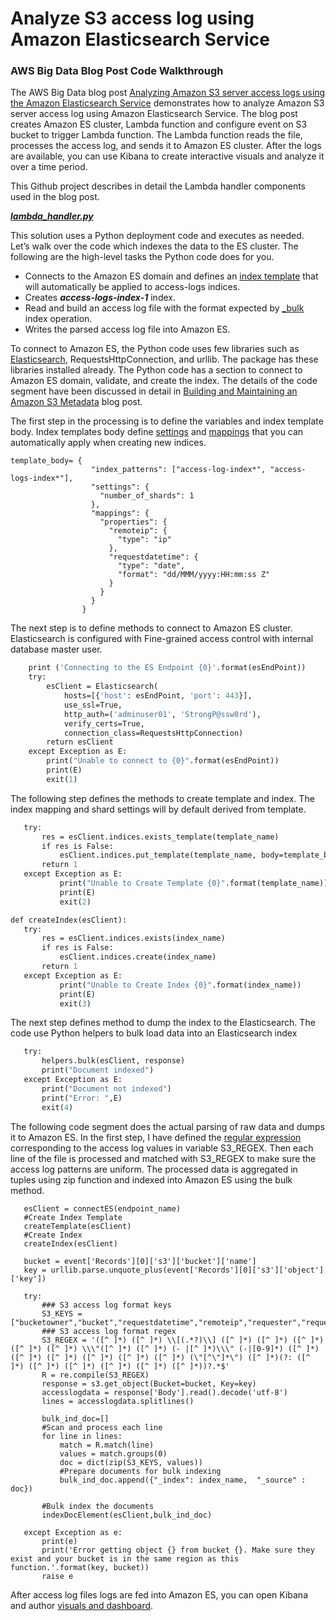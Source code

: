# Analyze S3 access log using Amazon Elasticsearch Service


### AWS Big Data Blog Post Code Walkthrough
The AWS Big Data blog post [Analyzing Amazon S3 server access logs using the Amazon Elasticsearch Service](https://aws.amazon.com/elasticsearch-service/) demonstrates how to analyze Amazon S3 server access log using Amazon Elasticsearch Service. The blog post creates Amazon ES cluster, Lambda function and configure event on S3 bucket to trigger Lambda function. The Lambda function reads the file, processes the access log, and sends it to Amazon ES cluster. After the logs are available, you can use Kibana to create interactive visuals and analyze it over a time period.

This Github project describes in detail the Lambda handler components used in the blog post. 

[___lambda_handler.py___](https://github.com/aws-samples/aws-big-data-blog-analyze-s3-access-log-using-amazon-elasticsearch/blob/master/lambda_handler.py)

This solution uses a Python deployment code and executes as needed. Let’s walk over the code which indexes the data to the ES cluster. The following are the high-level tasks the Python code does for you.

*	Connects to the Amazon ES domain and defines an [index template](https://www.elastic.co/guide/en/elasticsearch/reference/master/indices-templates.html) that will automatically be applied to access-logs indices. 
*	Creates ___access-logs-index-1___ index. 
*	Read and build an access log file with the format expected by [_bulk](https://www.elastic.co/guide/en/elasticsearch/reference/master/indices-templates.html) index operation.
*	Writes the parsed access log file into Amazon ES.

To connect to Amazon ES, the Python code uses few libraries such as [Elasticsearch](https://elasticsearch-py.readthedocs.io/en/master/api.html), RequestsHttpConnection, and urllib. The package has these libraries installed already. The Python code has a section to connect to Amazon ES domain, validate, and create the index. The details of the code segment have been discussed in detail in [Building and Maintaining an Amazon S3 Metadata](https://aws.amazon.com/blogs/big-data/building-and-maintaining-an-amazon-s3-metadata-index-without-servers/) blog post.  

The first step in the processing is to define the variables and index template body. Index templates body define [settings](https://www.elastic.co/guide/en/elasticsearch/reference/current/index-modules.html#index-modules-settings) and [mappings](https://www.elastic.co/guide/en/elasticsearch/reference/current/mapping.html) that you can automatically apply when creating new indices.


```#Define the Index Template Body
template_body= {
                  "index_patterns": ["access-log-index*", "access-logs-index*"],
                  "settings": {
                    "number_of_shards": 1
                  },
                  "mappings": {
                    "properties": {
                      "remoteip": {
                        "type": "ip"
                      },
                      "requestdatetime": {
                        "type": "date",
                        "format": "dd/MMM/yyyy:HH:mm:ss Z"
                      }
                    }
                  }
                } 
```
       
The next step is to define methods to connect to Amazon ES cluster. Elasticsearch is configured with Fine-grained access control with internal database master user. 

``` def connectES(esEndPoint):
    print ('Connecting to the ES Endpoint {0}'.format(esEndPoint))
    try:
        esClient = Elasticsearch(
            hosts=[{'host': esEndPoint, 'port': 443}],
            use_ssl=True,
            http_auth=('adminuser01', 'StrongP@ssw0rd'),
            verify_certs=True,
            connection_class=RequestsHttpConnection)
        return esClient
    except Exception as E:
        print("Unable to connect to {0}".format(esEndPoint))
        print(E)
        exit(1)
 ```
        
The following step defines the methods to create template and index. The index mapping and shard settings will by default derived from template. 


 ```def createTemplate(esClient):
    try:
        res = esClient.indices.exists_template(template_name)
        if res is False:
            esClient.indices.put_template(template_name, body=template_body)
        return 1
    except Exception as E:
            print("Unable to Create Template {0}".format(template_name))
            print(E)
            exit(2)

def createIndex(esClient):
    try:
        res = esClient.indices.exists(index_name)
        if res is False:
            esClient.indices.create(index_name)
        return 1
    except Exception as E:
            print("Unable to Create Index {0}".format(index_name))
            print(E)
            exit(3) 
 ```

The next step defines method to dump the index to the Elasticsearch. The code use Python helpers to bulk load data into an Elasticsearch index

 ```def indexDocElement(esClient,response):
    try:
        helpers.bulk(esClient, response)
        print("Document indexed")
    except Exception as E:
        print("Document not indexed")
        print("Error: ",E)
        exit(4)
```

The following code segment does the actual parsing of raw data and dumps it to Amazon ES. In the first step, I have defined the [regular expression](https://en.wikipedia.org/wiki/Regular_expression) corresponding to the access log values in variable S3_REGEX. Then each line of the file is processed and matched with S3_REGEX to make sure the access log patterns are uniform. The processed data is aggregated in tuples using zip function and indexed into Amazon ES using the bulk method.

 ```#Connect to ES 
    esClient = connectES(endpoint_name)
    #Create Index Template 
    createTemplate(esClient)
    #Create Index
    createIndex(esClient)
    
    bucket = event['Records'][0]['s3']['bucket']['name']
    key = urllib.parse.unquote_plus(event['Records'][0]['s3']['object']['key'])
    
    try:
        ### S3 access log format keys
        S3_KEYS = ["bucketowner","bucket","requestdatetime","remoteip","requester","requestid","operation","key","requesturi_operation","requesturi_key","requesturi_httpprotoversion","httpstatus","errorcode","bytessent","objectsize","totaltime","turnaroundtime","referrer","useragent","versionid","hostid","sigv","ciphersuite","authtype","endPoint","tlsversion"]
        ### S3 access log format regex
        S3_REGEX = '([^ ]*) ([^ ]*) \\[(.*?)\\] ([^ ]*) ([^ ]*) ([^ ]*) ([^ ]*) ([^ ]*) \\\"([^ ]*) ([^ ]*) (- |[^ ]*)\\\" (-|[0-9]*) ([^ ]*) ([^ ]*) ([^ ]*) ([^ ]*) ([^ ]*) ([^ ]*) (\"[^\"]*\") ([^ ]*)(?: ([^ ]*) ([^ ]*) ([^ ]*) ([^ ]*) ([^ ]*) ([^ ]*))?.*$'
        R = re.compile(S3_REGEX)
        response = s3.get_object(Bucket=bucket, Key=key)
        accesslogdata = response['Body'].read().decode('utf-8')
        lines = accesslogdata.splitlines()
        
        bulk_ind_doc=[]
        #Scan and process each line
        for line in lines:
            match = R.match(line)
            values = match.groups(0)
            doc = dict(zip(S3_KEYS, values))
            #Prepare documents for bulk indexing
            bulk_ind_doc.append({"_index": index_name,  "_source" : doc})    
            
        #Bulk index the documents
        indexDocElement(esClient,bulk_ind_doc)
        
    except Exception as e:
        print(e)
        print('Error getting object {} from bucket {}. Make sure they exist and your bucket is in the same region as this function.'.format(key, bucket))
        raise e
```

After access log files logs are fed into Amazon ES, you can open Kibana and author [visuals and dashboard](https://aws.amazon.com/blogs/database/configuring-and-authoring-kibana-dashboards/). 

